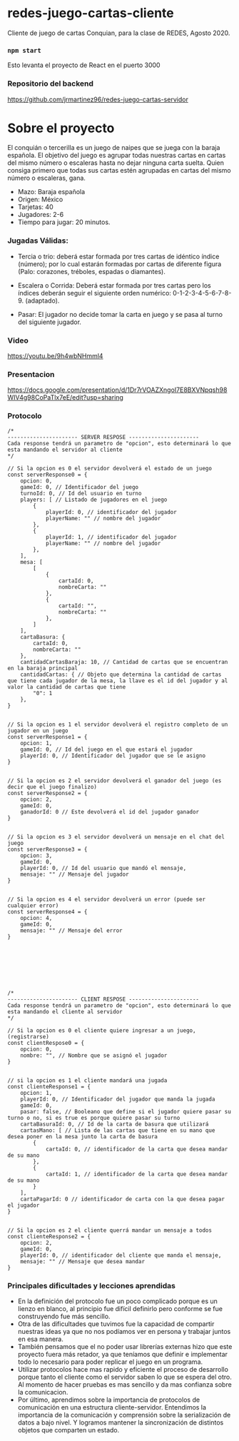 # redes-juego-cartas-cliente
Cliente de juego de cartas Conquian, para la clase de REDES, Agosto 2020.

### `npm start`
Esto levanta el proyecto de React en el puerto 3000

### Repositorio del backend
https://github.com/jrmartinez96/redes-juego-cartas-servidor

# Sobre el proyecto
El conquián o tercerilla es un juego de naipes que se juega con la baraja española. El objetivo del juego es agrupar todas nuestras cartas en cartas del mismo número o escaleras hasta no dejar ninguna carta suelta. Quien consiga primero que todas sus cartas estén agrupadas en cartas del mismo número o escaleras, gana.
- Mazo: Baraja española
- Origen: México
- Tarjetas: 40
- Jugadores: 2-6 
- Tiempo para jugar: 20 minutos.

### Jugadas Válidas:
- Tercia o trio: deberá estar formada por tres cartas de idéntico índice (número); por lo cual estarán formadas por cartas de diferente figura (Palo: corazones, tréboles, espadas o diamantes).

- Escalera o Corrida: Deberá estar formada por tres cartas pero los índices deberán seguir el siguiente orden numérico: 0-1-2-3-4-5-6-7-8-9.  (adaptado).

- Pasar: El jugador no decide tomar la carta en juego y se pasa al turno del siguiente jugador.


### Video
https://youtu.be/9h4wbNHmml4

### Presentacion
https://docs.google.com/presentation/d/1Dr7rVOAZXngoI7E8BXVNpqsh98WIV4g98CoPaTlx7eE/edit?usp=sharing


### Protocolo
```
/*
---------------------- SERVER RESPOSE ----------------------
Cada response tendrá un parametro de "opcion", esto determinará lo que esta mandando el servidor al cliente
*/

// Si la opcion es 0 el servidor devolverá el estado de un juego
const serverResponse0 = {
    opcion: 0,
    gameId: 0, // Identificador del juego
    turnoId: 0, // Id del usuario en turno
    players: [ // Listado de jugadores en el juego
        {
            playerId: 0, // identificador del jugador
            playerName: "" // nombre del jugador
        },
        {
            playerId: 1, // identificador del jugador
            playerName: "" // nombre del jugador
        },
    ],
    mesa: [
        [
            {
                cartaId: 0,
                nombreCarta: ""
            },
            {
                cartaId: "",
                nombreCarta: ""
            },
        ]
    ],
    cartaBasura: {
        cartaId: 0,
        nombreCarta: ""
    },
    cantidadCartasBaraja: 10, // Cantidad de cartas que se encuentran en la baraja principal
    cantidadCartas: { // Objeto que determina la cantidad de cartas que tiene cada jugador de la mesa, la llave es el id del jugador y al valor la cantidad de cartas que tiene
        "0": 1
    },
}


// Si la opcion es 1 el servidor devolverá el registro completo de un jugador en un juego
const serverResponse1 = {
    opcion: 1,
    gameId: 0, // Id del juego en el que estará el jugador
    playerId: 0, // Identificador del jugador que se le asigno
}


// Si la opcion es 2 el servidor devolverá el ganador del juego (es decir que el juego finalizo)
const serverResponse2 = {
    opcion: 2,
    gameId: 0,
    ganadorId: 0 // Este devolverá el id del jugador ganador
}


// Si la opcion es 3 el servidor devolverá un mensaje en el chat del juego
const serverResponse3 = {
    opcion: 3,
    gameId: 0,
    playerId: 0, // Id del usuario que mandó el mensaje,
    mensaje: "" // Mensaje del jugador
}


// Si la opcion es 4 el servidor devolverá un error (puede ser cualquier error)
const serverResponse4 = {
    opcion: 4,
    gameId: 0,
    mensaje: "" // Mensaje del error
}








/*
---------------------- CLIENT RESPOSE ----------------------
Cada response tendrá un parametro de "opcion", esto determinará lo que esta mandando el cliente al servidor
*/

// Si la opcion es 0 el cliente quiere ingresar a un juego, (registrarse)
const clientRespose0 = {
    opcion: 0,
    nombre: "", // Nombre que se asignó el jugador
}


// si la opcion es 1 el cliente mandará una jugada
const clienteResponse1 = {
    opcion: 1,
    playerId: 0, // Identificador del jugador que manda la jugada
    gameId: 0,
    pasar: false, // Booleano que define si el jugador quiere pasar su turno o no, si es true es porque quiere pasar su turno
    cartaBasuraId: 0, // Id de la carta de basura que utilizará
    cartasMano: [ // Lista de las cartas que tiene en su mano que desea poner en la mesa junto la carta de basura
        {
            cartaId: 0, // identificador de la carta que desea mandar de su mano
        },
        {
            cartaId: 1, // identificador de la carta que desea mandar de su mano
        }
    ],
    cartaPagarId: 0 // identificador de carta con la que desea pagar el jugador
}


// Si la opcion es 2 el cliente querrá mandar un mensaje a todos
const clienteResponse2 = {
    opcion: 2,
    gameId: 0,
    playerId: 0, // identificador del cliente que manda el mensaje,
    mensaje: "" // Mensaje que desea mandar
}
```

### Principales dificultades y lecciones aprendidas
- En la definición del protocolo fue un poco complicado porque es un lienzo en blanco, al principio fue difícil definirlo pero conforme se fue construyendo fue más sencillo.
- Otra de las dificultades que tuvimos fue la capacidad de compartir nuestras ideas ya que no nos podíamos ver en persona y trabajar juntos en esa manera.
- También pensamos que el no poder usar librerías externas hizo que este proyecto fuera más retador, ya que teníamos que definir e implementar todo lo necesario para poder replicar el juego en un programa.
- Utilizar protocolos hace mas rapido y eficiente el proceso de desarrollo porque tanto el cliente como el servidor saben lo que se espera del otro. Al momento de hacer pruebas es mas sencillo y da mas confianza sobre la comunicacion.
- Por último, aprendimos sobre la importancia de protocolos de comunicación en una estructura cliente-servidor. Entendimos la importancia de la comunicación y comprensión sobre la serialización de datos a bajo nivel. Y logramos mantener la sincronización de distintos objetos que comparten un estado.
